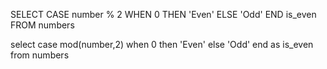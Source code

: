 SELECT CASE number % 2 
         WHEN 0 THEN 'Even'
         ELSE 'Odd'
       END is_even
  FROM numbers



select 
    case mod(number,2) 
    when 0 then 'Even' 
    else 'Odd'
    end as is_even
from numbers